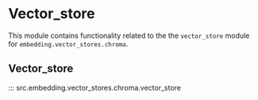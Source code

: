 # Vector_store

This module contains functionality related to the the `vector_store` module for `embedding.vector_stores.chroma`.

## Vector_store

::: src.embedding.vector_stores.chroma.vector_store

